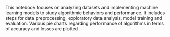 This notebook focuses on analyzing datasets and implementing machine learning models to study algorithmic behaviors and performance. It includes steps for data preprocessing, exploratory data analysis, model training and evaluation. Various pie charts regarding performance of algorithms in terms of accuracy and losses are plotted
